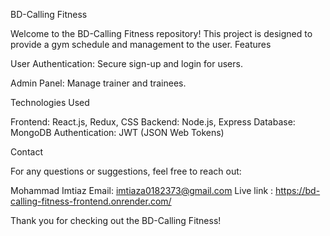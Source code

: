 BD-Calling Fitness

Welcome to the BD-Calling Fitness repository! This project is designed to provide a gym schedule and management to the user. Features

User Authentication: Secure sign-up and login for users.

Admin Panel: Manage trainer and trainees.

Technologies Used

Frontend: React.js, Redux, CSS
Backend: Node.js, Express
Database: MongoDB
Authentication: JWT (JSON Web Tokens)

Contact

For any questions or suggestions, feel free to reach out:

Mohammad Imtiaz
Email:  imtiaza0182373@gmail.com
Live link : https://bd-calling-fitness-frontend.onrender.com/

Thank you for checking out the BD-Calling Fitness!
